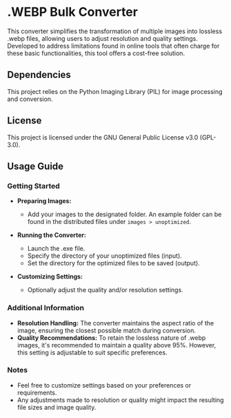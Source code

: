 # .WEBP Bulk Converter

This converter simplifies the transformation of multiple images into lossless .webp files, allowing users to adjust resolution and quality settings. Developed to address limitations found in online tools that often charge for these basic functionalities, this tool offers a cost-free solution.

## Dependencies

This project relies on the Python Imaging Library (PIL) for image processing and conversion.

## License

This project is licensed under the GNU General Public License v3.0 (GPL-3.0).

## Usage Guide

### Getting Started

- **Preparing Images:**
  - Add your images to the designated folder. An example folder can be found in the distributed files under `images > unoptimized`.

- **Running the Converter:**
  - Launch the .exe file.
  - Specify the directory of your unoptimized files (input).
  - Set the directory for the optimized files to be saved (output).

- **Customizing Settings:**
  - Optionally adjust the quality and/or resolution settings.

### Additional Information

- **Resolution Handling:** The converter maintains the aspect ratio of the image, ensuring the closest possible match during conversion.
- **Quality Recommendations:** To retain the lossless nature of .webp images, it's recommended to maintain a quality above 95%. However, this setting is adjustable to suit specific preferences.

### Notes

- Feel free to customize settings based on your preferences or requirements.
- Any adjustments made to resolution or quality might impact the resulting file sizes and image quality.
